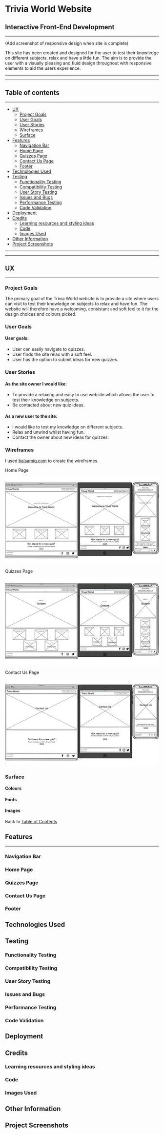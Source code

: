 # Trivia World Website

## Interactive Front-End Development

---

(Add screenshot of responsive design when site is complete)

This site has been created and designed for the user to test their knowledge on different subjects, relax and have a little fun. The aim is to provide the user with a visually pleasing and fluid design throughout with responsive elements to aid the users experience.

---
---

## Table of contents

---

- [UX](#ux)
    - [Project Goals](#project-goals)
    - [User Goals](#user-goals)
    - [User Stories](#user-stories)
    - [Wireframes](#wireframes)
    - [Surface](#surface)
- [Features](#features)
    - [Navigation Bar](#navigation-bar)
    - [Home Page](#home-page)
    - [Quizzes Page](#quizzes-page)
    - [Contact Us Page](#contact-us-page)
    - [Footer](#footer)
- [Technologies Used](#technologies-used)
- [Testing](#testing)
    - [Functionality Testing](#functionality-testing)
    - [Compatibility Testing](#compatibility-testing)
    - [User Story Testing](#user-story-testing)
    - [Issues and Bugs](#issues-and-bugs)
    - [Performance Testing](#performance-testing)
    - [Code Validation](#code-validation)
- [Deployment](#deployment)
- [Credits](#credits)
    - [Learning resources and styling ideas](#learning-resources-and-styling-ideas)
    - [Code](#code)
    - [Images Used](#images-used)
- [Other Information](#other-information)
- [Project Screenshots](#project-screenshots)

---
---

## UX

---

### Project Goals

The primary goal of the Trivia World website is to provide a site where users can visit to test their knowledge on subjects to relax and have fun. The website will therefore have a welcoming, consistant and soft feel to it for the design choices and colours picked.

### User Goals

#### User goals:

* User can easily navigate to quizzes.
* User finds the site relax with a soft feel.
* User has the option to submit ideas for new quizzes.

### User Stories

#### As the site owner I would like:

* To provide a relaxing and easy to use website which allows the user to test their knowledge on subjects.
* Be contacted about new quiz ideas.

#### As a new user to the site:

* I would like to test my knowledge on different subjects.
* Relax and unwind whilst having fun.
* Contact the owner about new ideas for quizzes.

### Wireframes

I used [balsamiq.com](https://balsamiq.com/) to create the wireframes.

Home Page

![wireframe home page](assets/screenshots/wireframe_home_screenshot.png)

Quizzes Page

![wireframe quizzes page](assets/screenshots/wireframe_quizzes_screenshot.png)

Contact Us Page

![wireframe contact page](assets/screenshots/wireframe_contact_screenshot.png)

### Surface

#### Colours

#### Fonts

#### Images

Back to [Table of Contents](#table-of-contents)

## Features

---

### Navigation Bar
### Home Page
### Quizzes Page
### Contact Us Page
### Footer
## Technologies Used
## Testing
### Functionality Testing
### Compatibility Testing
### User Story Testing
### Issues and Bugs
### Performance Testing
### Code Validation
## Deployment
## Credits
### Learning resources and styling ideas
### Code
### Images Used
## Other Information
## Project Screenshots